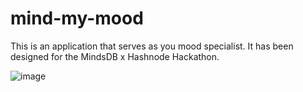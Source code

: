 # mind-my-mood
This is an application that serves as you mood specialist. It has been designed for the MindsDB x Hashnode Hackathon.

![image](https://user-images.githubusercontent.com/81720844/235413719-28da548f-daf8-488c-9b7e-6dd26c760f44.png)

